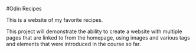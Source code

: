 #Odin Recipes

This is a website of my favorite recipes. 

This project will demonstrate the ability to create a website with multiple pages that are linked to from the homepage, using images and various tags and elements that were introduced in the course so far.